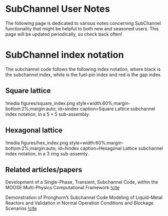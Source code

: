 # SubChannel User Notes

The following page is dedicated to various notes concerning SubChannel functionality
that might be helpful to both new and seasoned users. This page will be updated
periodically, so check back often!

# SubChannel index notation

The subchannel code follows the following index notation, where black is the subchannel
index, white is the fuel-pin index and red is the gap index.

## Square lattice

!media figures/square_index.png
    style=width:60%;margin-bottom:2%;margin:auto;
    id=sindex
    caption=Square Lattice subchannel index notation, in a $5 \times 5$ sub-assembly.

## Hexagonal lattice

!media figures/hex_index.png
    style=width:60%;margin-bottom:2%;margin:auto;
    id=hindex
    caption=Hexagonal Lattice subchannel index notation, in a $3$ ring sub-assemly.

## Related articles/papers

Development of a Single-Phase, Transient, Subchannel Code, within the MOOSE Multi-Physics Computational Framework [!cite](kyriakopoulos2022development)

Demonstration of Pronghorn’s Subchannel Code Modeling of Liquid-Metal Reactors and Validation in Normal Operation Conditions and Blockage Scenarios [!cite](kyriakopoulos2023demonstration)
